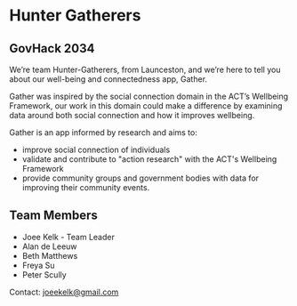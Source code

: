 # Hunter Gatherers
## GovHack 2034

We’re team Hunter-Gatherers, from Launceston, and we’re here to tell you about our well-being and connectedness app, Gather.

Gather was inspired by the social connection domain in the ACT’s Wellbeing Framework, our work in this domain could make a difference by examining data around both social connection and how it improves wellbeing.

Gather is an app informed by research and aims to:
- improve social connection of individuals
- validate and contribute to "action research" with the ACT's Wellbeing Framework
- provide community groups and government bodies with data for improving their community events.

## Team Members
- Joee Kelk - Team Leader
- Alan de Leeuw
- Beth Matthews
- Freya Su
- Peter Scully

Contact: joeekelk@gmail.com 
